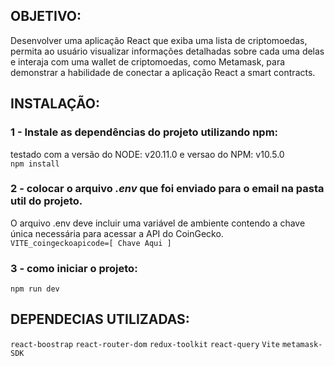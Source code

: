 ## OBJETIVO:
Desenvolver uma aplicação React que exiba uma lista de criptomoedas, permita ao usuário visualizar informações detalhadas sobre cada uma delas e interaja com uma wallet de criptomoedas, como Metamask, para demonstrar a habilidade de conectar a aplicação React a smart contracts.

## INSTALAÇÃO:

### 1 - Instale as dependências do projeto utilizando npm:
testado com a versão do NODE: v20.11.0 e versao do NPM: v10.5.0  <br/> `npm install`

### 2 - colocar o arquivo *.env* que foi enviado para o email na pasta util do projeto.
O arquivo .env deve incluir uma variável de ambiente contendo a chave única necessária para acessar a API do CoinGecko.<br/>
`VITE_coingeckoapicode=[ Chave Aqui ]`

### 3 - como iniciar o projeto:
`npm run dev`

## DEPENDECIAS UTILIZADAS:
`react-boostrap`
`react-router-dom`
`redux-toolkit`
`react-query`
`Vite`
`metamask-SDK`
